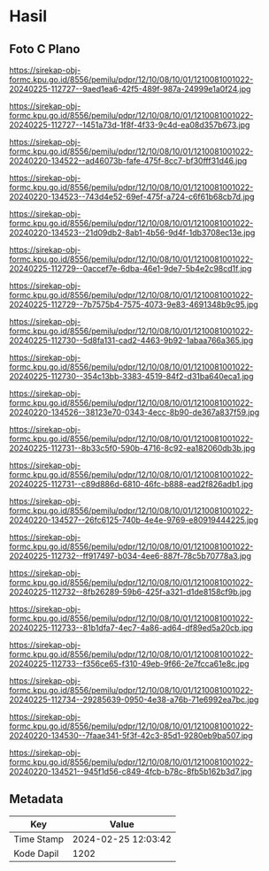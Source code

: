 # Hasil

## Foto C Plano

https://sirekap-obj-formc.kpu.go.id/8556/pemilu/pdpr/12/10/08/10/01/1210081001022-20240225-112727--9aed1ea6-42f5-489f-987a-24999e1a0f24.jpg

https://sirekap-obj-formc.kpu.go.id/8556/pemilu/pdpr/12/10/08/10/01/1210081001022-20240225-112727--1451a73d-1f8f-4f33-9c4d-ea08d357b673.jpg

https://sirekap-obj-formc.kpu.go.id/8556/pemilu/pdpr/12/10/08/10/01/1210081001022-20240220-134522--ad46073b-fafe-475f-8cc7-bf30fff31d46.jpg

https://sirekap-obj-formc.kpu.go.id/8556/pemilu/pdpr/12/10/08/10/01/1210081001022-20240220-134523--743d4e52-69ef-475f-a724-c6f61b68cb7d.jpg

https://sirekap-obj-formc.kpu.go.id/8556/pemilu/pdpr/12/10/08/10/01/1210081001022-20240220-134523--21d09db2-8ab1-4b56-9d4f-1db3708ec13e.jpg

https://sirekap-obj-formc.kpu.go.id/8556/pemilu/pdpr/12/10/08/10/01/1210081001022-20240225-112729--0accef7e-6dba-46e1-9de7-5b4e2c98cd1f.jpg

https://sirekap-obj-formc.kpu.go.id/8556/pemilu/pdpr/12/10/08/10/01/1210081001022-20240225-112729--7b7575b4-7575-4073-9e83-4691348b9c95.jpg

https://sirekap-obj-formc.kpu.go.id/8556/pemilu/pdpr/12/10/08/10/01/1210081001022-20240225-112730--5d8fa131-cad2-4463-9b92-1abaa766a365.jpg

https://sirekap-obj-formc.kpu.go.id/8556/pemilu/pdpr/12/10/08/10/01/1210081001022-20240225-112730--354c13bb-3383-4519-84f2-d31ba640eca1.jpg

https://sirekap-obj-formc.kpu.go.id/8556/pemilu/pdpr/12/10/08/10/01/1210081001022-20240220-134526--38123e70-0343-4ecc-8b90-de367a837f59.jpg

https://sirekap-obj-formc.kpu.go.id/8556/pemilu/pdpr/12/10/08/10/01/1210081001022-20240225-112731--8b33c5f0-590b-4716-8c92-ea182060db3b.jpg

https://sirekap-obj-formc.kpu.go.id/8556/pemilu/pdpr/12/10/08/10/01/1210081001022-20240225-112731--c89d886d-6810-46fc-b888-ead2f826adb1.jpg

https://sirekap-obj-formc.kpu.go.id/8556/pemilu/pdpr/12/10/08/10/01/1210081001022-20240220-134527--26fc6125-740b-4e4e-9769-e80919444225.jpg

https://sirekap-obj-formc.kpu.go.id/8556/pemilu/pdpr/12/10/08/10/01/1210081001022-20240225-112732--ff917497-b034-4ee6-887f-78c5b70778a3.jpg

https://sirekap-obj-formc.kpu.go.id/8556/pemilu/pdpr/12/10/08/10/01/1210081001022-20240225-112732--8fb26289-59b6-425f-a321-d1de8158cf9b.jpg

https://sirekap-obj-formc.kpu.go.id/8556/pemilu/pdpr/12/10/08/10/01/1210081001022-20240225-112733--81b1dfa7-4ec7-4a86-ad64-df89ed5a20cb.jpg

https://sirekap-obj-formc.kpu.go.id/8556/pemilu/pdpr/12/10/08/10/01/1210081001022-20240225-112733--f356ce65-f310-49eb-9f66-2e7fcca61e8c.jpg

https://sirekap-obj-formc.kpu.go.id/8556/pemilu/pdpr/12/10/08/10/01/1210081001022-20240225-112734--29285639-0950-4e38-a76b-71e6992ea7bc.jpg

https://sirekap-obj-formc.kpu.go.id/8556/pemilu/pdpr/12/10/08/10/01/1210081001022-20240220-134530--7faae341-5f3f-42c3-85d1-9280eb9ba507.jpg

https://sirekap-obj-formc.kpu.go.id/8556/pemilu/pdpr/12/10/08/10/01/1210081001022-20240220-134521--945f1d56-c849-4fcb-b78c-8fb5b162b3d7.jpg


## Metadata

| Key        | Value               |
| ---------- | ------------------- |
| Time Stamp | 2024-02-25 12:03:42 |
| Kode Dapil | 1202                |



